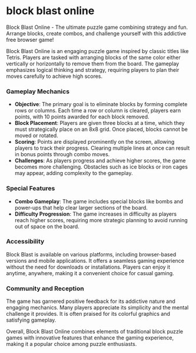 # block blast online

Block Blast Online - The ultimate puzzle game combining strategy and fun. Arrange blocks, create combos, and challenge yourself with this addictive free browser game!

Block Blast Online is an engaging puzzle game inspired by classic titles like Tetris. Players are tasked with arranging blocks of the same color either vertically or horizontally to remove them from the board. The gameplay emphasizes logical thinking and strategy, requiring players to plan their moves carefully to achieve high scores.

### Gameplay Mechanics
- **Objective**: The primary goal is to eliminate blocks by forming complete rows or columns. Each time a row or column is cleared, players earn points, with 10 points awarded for each block removed.
- **Block Placement**: Players are given three blocks at a time, which they must strategically place on an 8x8 grid. Once placed, blocks cannot be moved or rotated.
- **Scoring**: Points are displayed prominently on the screen, allowing players to track their progress. Clearing multiple lines at once can result in bonus points through combo moves.
- **Challenges**: As players progress and achieve higher scores, the game becomes more challenging. Obstacles such as ice blocks or iron cages may appear, adding complexity to the gameplay.

### Special Features
- **Combo Gameplay**: The game includes special blocks like bombs and power-ups that help clear larger sections of the board.
- **Difficulty Progression**: The game increases in difficulty as players reach higher scores, requiring more strategic planning to avoid running out of space on the board.

### Accessibility
Block Blast is available on various platforms, including browser-based versions and mobile applications. It offers a seamless gaming experience without the need for downloads or installations. Players can enjoy it anytime, anywhere, making it a convenient choice for casual gaming.

### Community and Reception
The game has garnered positive feedback for its addictive nature and engaging mechanics. Many players appreciate its simplicity and the mental challenge it provides. It is often praised for its colorful graphics and satisfying gameplay.

Overall, Block Blast Online combines elements of traditional block puzzle games with innovative features that enhance the gaming experience, making it a popular choice among puzzle enthusiasts.
